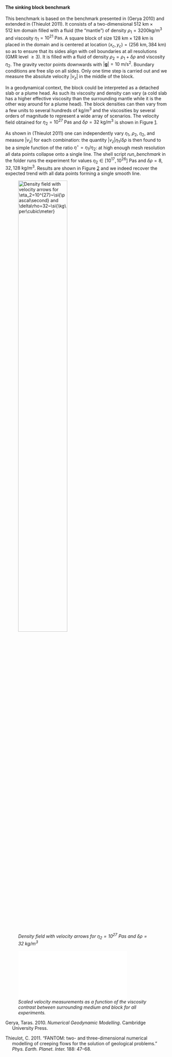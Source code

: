 #### The sinking block benchmark

This benchmark is based on the benchmark presented in (Gerya 2010) and
extended in (Thieulot 2011). It consists of a two-dimensional
$512~\si{\km}\times 512~\si{\km}$ domain filled with a fluid (the
&ldquo;mantle&rdquo;) of density $\rho_1=3200\si{\kg\per\cubic\meter}$ and
viscosity $\eta_1=10^{21}~\si{\pascal\second}$. A square block of size
$128~\si{\km}\times 128~\si{\km}$ is placed in the domain and is centered at
location $(x_c,y_c)=(256~\si{\km},384~\si{\km})$ so as to ensure that its
sides align with cell boundaries at all resolutions (GMR level $\geq 3$). It
is filled with a fluid of density $\rho_2=\rho_1+\delta \rho$ and viscosity
$\eta_2$. The gravity vector points downwards with
$|\boldsymbol{g}|=10~\si{\meter\per\square\second}$. Boundary conditions are
free slip on all sides. Only one time step is carried out and we measure the
absolute velocity $|v_z|$ in the middle of the block.

In a geodynamical context, the block could be interpreted as a detached slab
or a plume head. As such its viscosity and density can vary (a cold slab has a
higher effective viscosity than the surrounding mantle while it is the other
way around for a plume head). The block densities can then vary from a few
units to several hundreds of $\si{\kg\per\cubic\meter}$ and the viscosities by
several orders of magnitude to represent a wide array of scenarios. The
velocity field obtained for $\eta_2=10^{27}~\si{\pascal\second}$ and
$\delta\rho=32~\si{\kg\per\cubic\meter}$ is shown in Figure&nbsp;[1][].

As shown in (Thieulot 2011) one can independently vary $\eta_1$, $\rho_2$,
$\eta_2$, and measure $|v_z|$ for each combination: the quantity
$|v_z| \eta_1/\delta\rho$ is then found to be a simple function of the ratio
$\eta^\star=\eta_1/\eta_2$: at high enough mesh resolution all data points
collapse onto a single line. The shell script *run_benchmark* in the folder
runs the experiment for values
$\eta_2\in [10^{17},10^{26}]~\si{\pascal\second}$ and
$\delta\rho=8,32,128~\si{\kg\per\cubic\meter}$. Results are shown in
Figure&nbsp;[2][] and we indeed recover the expected trend with all data
points forming a single smooth line.

<figure>
<img src="cookbooks/benchmarks/sinking_block/doc/dens_vel.png" id="fig:sinking_block1" style="width:60.0%" alt="Density field with velocity arrows for \eta_2=10^{27}~\si{\pascal\second} and \delta\rho=32~\si{\kg\per\cubic\meter}" /><figcaption aria-hidden="true"><em>Density field with velocity arrows for <span class="math inline"><em>&#x3B7;</em><sub>2</sub>&#x2004;=&#x2004;10<sup>27</sup>&#xA0;Pas</span> and <span class="math inline"><em>&#x3B4;</em><em>&#x3C1;</em>&#x2004;=&#x2004;32&#xA0;kg/m<sup>3</sup></span></em></figcaption>
</figure>

<figure>
<embed src="cookbooks/benchmarks/sinking_block/doc/plot.pdf" id="fig:sinking_block2" style="width:80.0%" /><figcaption aria-hidden="true"><em>Scaled velocity measurements as a function of the viscosity contrast between surrounding medium and block for all experiments.</em></figcaption>
</figure>

<div id="refs" class="references csl-bib-body hanging-indent">

<div id="ref-gery10" class="csl-entry">

Gerya, Taras. 2010. *Numerical Geodynamic Modelling*. Cambridge University
Press.

</div>

<div id="ref-thie11" class="csl-entry">

Thieulot, C. 2011. &ldquo;<span class="nocase">FANTOM: two- and
three-dimensional numerical modelling of creeping flows for the solution of
geological problems</span>.&rdquo;
*Phys.&nbsp;Earth.&nbsp;Planet.&nbsp;Inter.* 188: 47&ndash;68.

</div>

</div>

  [1]: #fig:sinking_block1
  [2]: #fig:sinking_block2
